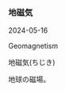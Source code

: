<article id="地磁気">

### 地磁気

<p class="st_update_header">2024-05-16</p>
<p class="st_name_header_en">Geomagnetism</p>
<p class="st_name_header_jp">地磁気(ちじき)</p>
<div class="article_explanation">地球の磁場。</div>
</article>

